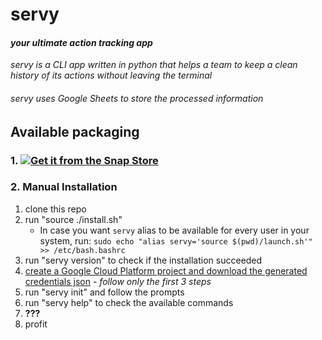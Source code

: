 # **servy**
#### *your ultimate action tracking app*
*servy is a CLI app written in python that helps a team to keep a clean history of its actions without leaving the terminal*
###### servy uses Google Sheets to store the processed information

## Available packaging
### 1. [![Get it from the Snap Store](https://snapcraft.io/static/images/badges/en/snap-store-white.svg)](https://snapcraft.io/servy)
### 2. Manual Installation
1. clone this repo
2. run "source ./install.sh"
    * In case you want `servy` alias to be available for every user in your system, run:
        ```sudo echo "alias servy='source $(pwd)/launch.sh'" >> /etc/bash.bashrc```
3. run "servy version" to check if the installation succeeded
4. [create a Google Cloud Platform project and download the generated credentials json](https://gspread.readthedocs.io/en/latest/oauth2.html) - *follow only the first 3 steps*
5. run "servy init" and follow the prompts
6. run "servy help" to check the available commands
7. **???**
8. profit
